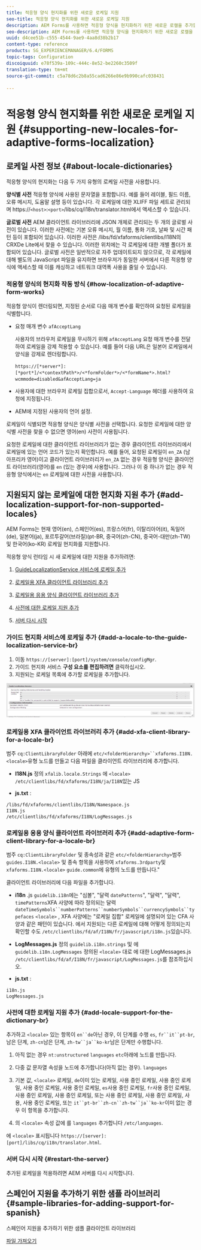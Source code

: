 ```yaml
---
title: 적응형 양식 현지화를 위한 새로운 로케일 지원
seo-title: 적응형 양식 현지화를 위한 새로운 로케일 지원
description: AEM Forms를 사용하면 적응형 양식을 현지화하기 위한 새로운 로캘을 추가할 수 있습니다. 기본적으로 지원되는 로케일은 영어, 프랑스어, 독일어 및 일본어입니다.
seo-description: AEM Forms를 사용하면 적응형 양식을 현지화하기 위한 새로운 로캘을 추가할 수 있습니다. 기본적으로 지원되는 로케일은 영어, 프랑스어, 독일어 및 일본어입니다.
uuid: d4cee51b-c555-4544-9ae9-4aa8d38b2b17
content-type: reference
products: SG_EXPERIENCEMANAGER/6.4/FORMS
topic-tags: Configuration
discoiquuid: e78f539a-109c-444c-8e52-be2260c3509f
translation-type: tm+mt
source-git-commit: c5a78d6c2b8a55cad6266e86e9b990cafc038431

---
```



# 적응형 양식 현지화를 위한 새로운 로케일 지원 {#supporting-new-locales-for-adaptive-forms-localization}

## 로케일 사전 정보 {#about-locale-dictionaries}

적응형 양식의 현지화는 다음 두 가지 유형의 로케일 사전을 사용합니다.

**양식별 사전** 적응형 양식에 사용된 문자열을 포함합니다. 예를 들어 레이블, 필드 이름, 오류 메시지, 도움말 설명 등이 있습니다. 각 로케일에 대한 XLIFF 파일 세트로 관리되며 https://`<host>`:`<port>`/libs/cq/i18n/translator.html에서 액세스할 수 있습니다.

**글로벌 사전** AEM 클라이언트 라이브러리에 JSON 개체로 관리되는 두 개의 글로벌 사전이 있습니다. 이러한 사전에는 기본 오류 메시지, 월 이름, 통화 기호, 날짜 및 시간 패턴 등이 포함되어 있습니다. 이러한 사전은 /libs/fd/xfaforms/clientlibs/I18N의 CRXDe Lite에서 찾을 수 있습니다. 이러한 위치에는 각 로케일에 대한 개별 폴더가 포함되어 있습니다. 글로벌 사전은 일반적으로 자주 업데이트되지 않으므로, 각 로케일에 대해 별도의 JavaScript 파일을 유지하면 브라우저가 동일한 서버에서 다른 적응형 양식에 액세스할 때 이를 캐싱하고 네트워크 대역폭 사용을 줄일 수 있습니다.

### 적응형 양식의 현지화 작동 방식 {#how-localization-of-adaptive-form-works}

적응형 양식이 렌더링되면, 지정된 순서로 다음 매개 변수를 확인하여 요청된 로케일을 식별합니다.

* 요청 매개 변수 `afAcceptLang`

   사용자의 브라우저 로케일을 무시하기 위해 `afAcceptLang` 요청 매개 변수를 전달하여 로케일을 강제 적용할 수 있습니다. 예를 들어 다음 URL은 일본어 로케일에서 양식을 강제로 렌더링합니다.

   `https://[*server*]:[*port*]/<*contextPath*>/<*formFolder*>/<*formName*>.html?wcmmode=disabled&afAcceptLang=ja`

* 사용자에 대한 브라우저 로케일 집합으로서, `Accept-Language` 헤더를 사용하여 요청에 지정됩니다.

* AEM에 지정된 사용자의 언어 설정.

로케일이 식별되면 적응형 양식은 양식별 사전을 선택합니다. 요청한 로케일에 대한 양식별 사전을 찾을 수 없으면 영어(en) 사전이 사용됩니다.

요청한 로케일에 대한 클라이언트 라이브러리가 없는 경우 클라이언트 라이브러리에서 로케일에 있는 언어 코드가 있는지 확인합니다. 예를 들어, 요청된 로케일이 `en_ZA` (남아프리카 영어)이고 클라이언트 라이브러리가 `en_ZA` 없는 경우 적응형 양식은 클라이언트 라이브러리(영어)를 `en` (있는 경우)에 사용합니다. 그러나 이 중 하나가 없는 경우 적응형 양식에서는 `en` 로케일에 대한 사전을 사용합니다.

## 지원되지 않는 로케일에 대한 현지화 지원 추가 {#add-localization-support-for-non-supported-locales}

AEM Forms는 현재 영어(en), 스페인어(es), 프랑스어(fr), 이탈리아어(it), 독일어(de), 일본어(ja), 포르투갈어(브라질)(pt-BR, 중국어(zh-CN), 중국어-대만(zh-TW) 및 한국어(ko-KR) 로케일 현지화를 지원합니다.

적응형 양식 런타임 시 새 로케일에 대한 지원을 추가하려면:

1. [GuideLocalizationService 서비스에 로케일 추가](/help/forms/using/supporting-new-language-localization.md#p-add-a-locale-to-the-guide-localization-service-br-p)

1. [로케일용 XFA 클라이언트 라이브러리 추가](/help/forms/using/supporting-new-language-localization.md#p-add-xfa-client-library-for-a-locale-br-p)

1. [로케일용 응용 양식 클라이언트 라이브러리 추가](/help/forms/using/supporting-new-language-localization.md#p-add-adaptive-form-client-library-for-a-locale-br-p)
1. [사전에 대한 로케일 지원 추가](/help/forms/using/supporting-new-language-localization.md#p-add-locale-support-for-the-dictionary-br-p)
1. [서버 다시 시작](/help/forms/using/supporting-new-language-localization.md#p-restart-the-server-p)

### 가이드 현지화 서비스에 로케일 추가 {#add-a-locale-to-the-guide-localization-service-br}

1. 이동 `https://[server]:[port]/system/console/configMgr`.
1. 가이드 현지화 서비스 **구성 요소를 편집하려면** 클릭하십시오.
1. 지원되는 로케일 목록에 추가할 로케일을 추가합니다.

![GuideLocalizationService](assets/configservice.png)

### 로케일용 XFA 클라이언트 라이브러리 추가 {#add-xfa-client-library-for-a-locale-br}

범주 `cq:ClientLibraryFolder` 아래에 `etc/<folderHierarchy>``xfaforms.I18N.<locale>`유형 노드를 만들고 다음 파일을 클라이언트 라이브러리에 추가합니다.

* **I18N.js** 정의 `xfalib.locale.Strings` 에 `<locale>` `/etc/clientlibs/fd/xfaforms/I18N/ja/I18N`있는 JS

* **js.txt** :

```
/libs/fd/xfaforms/clientlibs/I18N/Namespace.js
I18N.js
/etc/clientlibs/fd/xfaforms/I18N/LogMessages.js
```

### 로케일용 응용 양식 클라이언트 라이브러리 추가 {#add-adaptive-form-client-library-for-a-locale-br}

범주 `cq:ClientLibraryFolder` 및 종속성과 같은 `etc/<folderHierarchy>`범주 `guides.I18N.<locale>` 및 종속 항목을 사용하여 `xfaforms.3rdparty`및 `xfaforms.I18N.<locale>` `guide.common`에 유형의 노드를 만듭니다.&quot;

클라이언트 라이브러리에 다음 파일을 추가합니다.

* **i18n** .js `guidelib.i18n`에는 &quot;심볼&quot;, &quot;달력 `datePatterns`&quot;, &quot;달력&quot;, &quot;달력&quot;, `timePatterns`XFA 사양에 따라 정의되는 달력 `dateTimeSymbols``numberPatterns``numberSymbols``currencySymbols``typefaces` `<locale>` [](https://helpx.adobe.com/content/dam/Adobe/specs/xfa_spec_3_3.pdf), XFA 사양에는 &quot;로케일 집합&quot; 로케일에 설명되어 있는 CFA 사양과 같은 패턴이 있습니다. 에서 지원되는 다른 로케일에 대해 어떻게 정의되는지 확인할 수도 `/etc/clientlibs/fd/af/I18N/fr/javascript/i18n.js`있습니다.

* **LogMessages.js** 정의 `guidelib.i18n.strings` 및 에 `guidelib.i18n.LogMessages` 정의된 `<locale>` 대로 에 대한 LogMessages.js `/etc/clientlibs/fd/af/I18N/fr/javascript/LogMessages.js`를 참조하십시오.

* **js.txt** :

```
i18n.js
LogMessages.js
```

### 사전에 대한 로케일 지원 추가 {#add-locale-support-for-the-dictionary-br}

추가하고 `<locale>` 있는 항목이 `en``de`아닌 경우, 이 단계를 수행 `es`, `fr``it``pt-br`, 남은 단계, `zh-cn`남은 단계, `zh-tw``ja``ko-kr`남은 단계만 수행합니다.

1. 아직 없는 경우 `nt:unstructured` `languages` `etc`아래에 노드를 만듭니다.

1. 다중 값 문자열 속성을 노드에 추가합니다(아직 없는 경우). `languages`
1. 기본 값, `<locale>` 로케일, `de`이미 있는 로케일, 사용 중인 로케일, 사용 중인 로케일, 사용 중인 로케일, 사용 중인 로케일, `es`사용 중인 로케일, `fr`사용 중인 로케일, 사용 중인 로케일, 사용 중인 로케일, 또는 사용 중인 로케일, 사용 중인 로케일, 사용, 사용 중인 로케일, 또는 `it``pt-br``zh-cn``zh-tw``ja``ko-kr`이미 없는 경우 이 항목을 추가합니다.

1. 의 `<locale>` 속성 값에 를 `languages` 추가합니다 `/etc/languages`.

에 `<locale>` 표시됩니다 `https://[server]:[port]/libs/cq/i18n/translator.html`.

### 서버 다시 시작 {#restart-the-server}

추가된 로케일을 적용하려면 AEM 서버를 다시 시작합니다.

## 스페인어 지원을 추가하기 위한 샘플 라이브러리 {#sample-libraries-for-adding-support-for-spanish}

스페인어 지원을 추가하기 위한 샘플 클라이언트 라이브러리

[파일 가져오기](assets/sample.zip)
